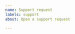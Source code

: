 ```yaml
---
name: Support request
labels: support
about: Open a support request

---
```


<!--
WOAHH, hold up. This isn't this best place for support questions. 
  You can get a faster response on slack or forums:

Please redirect any QUESTIONS about Telegraf usage to 
- InfluxData Slack Channel: https://www.influxdata.com/slack 
- InfluxData Community Site: https://community.influxdata.com

Check the documentation for the related plugin including the troubleshooting
section if available.

https://docs.influxdata.com/telegraf
https://github.com/influxdata/telegraf/tree/master/docs

-->
